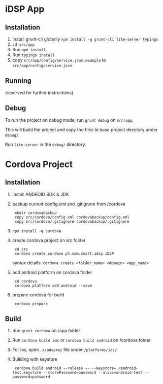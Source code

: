 # iDSP App

## Installation

1. Install grunt-cli globally `npm install -g grunt-cli lite-server typings`
1. `cd src/app`
1. Run `npm install`.
1. Run `typings install`
1. copy `src/app/config/service.json.example` to `src/app/config/service.json`


## Running
(reserved for further instructions)

## Debug
To run the project on debug mode, run `grunt debug` on `src/app`, 

This will build the project and copy the files to base project directory under `debug/`.

Run `lite-server` in the `debug/` directory.

# Cordova Project

## Installation

1. install ANDROID SDK & JDK
2. backup current config.xml and .gitignore from /cordova

		mkdir cordovabackup
		copy src/cordova/config.xml cordovabackup/config.xml
		copy src/cordova/.gitignore cordovabackup/.gitignore
3. `npm install -g cordova`
4. create cordova project on src folder
	
		cd src
		cordova create cordova ph.com.smart.idsp iDSP
	syntax details: `cordova create <folder_name> <domain> <app_name>`
3. add android platform on cordova folder

		cd cordova
		cordova platform add android --save
4. prepare cordova for build

		cordova prepare

## Build

1. Run `grunt cordova` on /app folder
2. Run `cordova build ios` or `cordova build android` on /cordova folder
3. For ios, open `.xcodeproj` file under `/platforms/ios/`
4. Building with keystore

		cordova build android --release -- --keystore=./android-test.keystore --storePassword=password --alias=android-test --password=password
